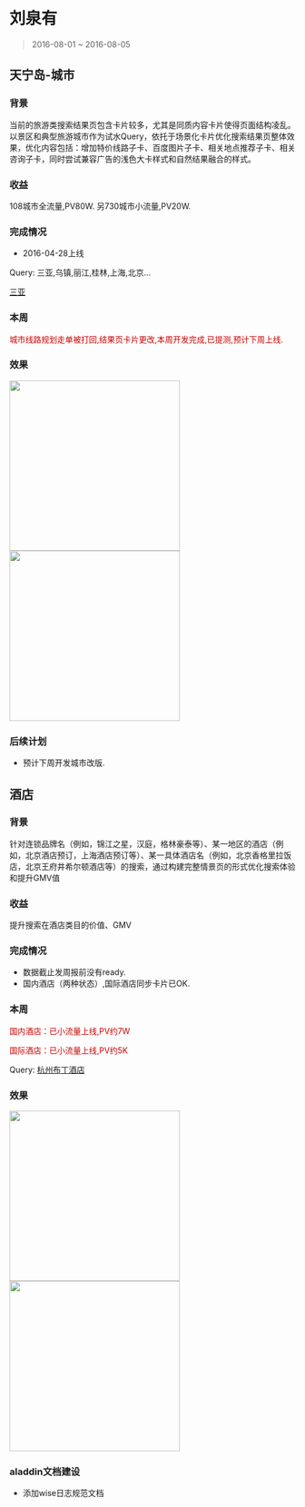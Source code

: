 # 刘泉有

> 2016-08-01 ~ 2016-08-05

## 天宁岛-城市

### 背景

当前的旅游类搜索结果页包含卡片较多，尤其是同质内容卡片使得页面结构凌乱。以景区和典型旅游城市作为试水Query，依托于场景化卡片优化搜索结果页整体效果，优化内容包括：增加特价线路子卡、百度图片子卡、相关地点推荐子卡、相关咨询子卡，同时尝试兼容广告的浅色大卡样式和自然结果融合的样式。

### 收益

108城市全流量,PV80W.
另730城市小流量,PV20W.

### 完成情况

- 2016-04-28上线

Query: 三亚,乌镇,丽江,桂林,上海,北京...

[三亚](https://m.baidu.com/s?word=%E4%B8%89%E4%BA%9A&sid=105601)

### 本周

<span style="color:#c00">城市线路规划走单被打回,结果页卡片更改,本周开发完成,已提测,预计下周上线.</span>

### 效果

<img src="http://gitlab.baidu.com/psfe/ala-weeklyreport/uploads/1691a872ac3d6561745b661f755552ea/image.png" width="300">

<img src="http://gitlab.baidu.com/psfe/ala-weeklyreport/uploads/914046790cf61a8b2d0fe785aa0b32fe/image.png"  width="300">

### 后续计划

* 预计下周开发城市改版.

## 酒店

### 背景

针对连锁品牌名（例如，锦江之星，汉庭，格林豪泰等）、某一地区的酒店（例如，北京酒店预订，上海酒店预订等）、某一具体酒店名（例如，北京香格里拉饭店，北京王府井希尔顿酒店等）的搜索，通过构建完整情景页的形式优化搜索体验和提升GMV值

### 收益

提升搜索在酒店类目的价值、GMV

### 完成情况

- 数据截止发周报前没有ready.
- 国内酒店（两种状态）,国际酒店同步卡片已OK.

### 本周

<span style="color:#c00">国内酒店：已小流量上线,PV约7W</span>

<span style="color:#c00">国际酒店：已小流量上线,PV约5K</span>

Query: [杭州布丁酒店](https://m.baidu.com/ssid=ecafd1eeb2a9b7c6353138bb06/s?word=%E6%9D%AD%E5%B7%9E%E5%B8%83%E4%B8%81%E9%85%92%E5%BA%97&ts=7394407&t_kt=0&ie=utf-8&rsv_iqid=13319738511001666662&rsv_t=ede7waz5BISvCJhrS2wDiUXBemKYJ21fA0q6nHA%252BlSjnmhdbW3%252BL&sa=ihr_1&rsv_pq=13319738511001666662&rsv_sug4=1270&ss=001)


### 效果

<img src="http://gitlab.baidu.com/psfe/ala-weeklyreport/uploads/7cb9dcec0648421c3d9b9b87add33d36/image.png" width="300">

<img src="http://gitlab.baidu.com/psfe/ala-weeklyreport/uploads/b270cd381536f47b0e8086a5698bc912/image.png"  width="300">


### aladdin文档建设

- 添加wise日志规范文档
